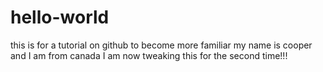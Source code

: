 # hello-world
this is for a tutorial on github to become more familiar 
my name is cooper and I am from canada
I am now tweaking this for the second time!!!
